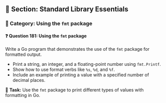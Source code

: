 ## 📘 Section: Standard Library Essentials  
### 🔹 Category: Using the `fmt` package  
#### ❓ Question 181: Using the `fmt` package

Write a Go program that demonstrates the use of the `fmt` package for formatted output.

- Print a string, an integer, and a floating-point number using `fmt.Printf`.
- Show how to use format verbs like `%s`, `%d`, and `%f`.
- Include an example of printing a value with a specified number of decimal places.

🔧 **Task:** Use the `fmt` package to print different types of values with formatting in Go.
